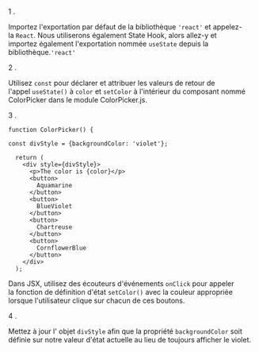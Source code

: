1 .

Importez l'exportation par défaut de la bibliothèque `'react'` et appelez-la `React`. Nous utiliserons également State Hook, alors allez-y et importez également l'exportation nommée `useState` depuis la bibliothèque.`'react'`

2 .

Utilisez `const` pour déclarer et attribuer les valeurs de retour de l'appel `useState()` à `color` et `setColor` à l'intérieur du composant nommé ColorPicker dans le module ColorPicker.js.

3 .

```
function ColorPicker() {
 
const divStyle = {backgroundColor: 'violet'};

  return (
    <div style={divStyle}>
      <p>The color is {color}</p>
      <button>
        Aquamarine
      </button>
      <button>
        BlueViolet
      </button>
      <button>
        Chartreuse
      </button>
      <button>
        CornflowerBlue
      </button>
    </div>
  );
```

Dans JSX, utilisez des écouteurs d'événements `onClick` pour appeler la fonction  de définition d'état `setColor()` avec la couleur appropriée lorsque l'utilisateur clique sur chacun de ces boutons.

4 .

Mettez à jour l' objet `divStyle` afin que la propriété `backgroundColor` soit définie sur notre valeur d'état actuelle au lieu de toujours afficher le violet.

